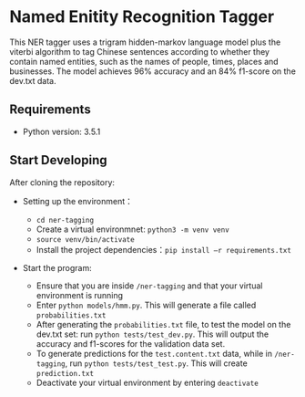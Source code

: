 # Named Enitity Recognition Tagger

This NER tagger uses a trigram hidden-markov language model plus the viterbi algorithm to tag Chinese sentences according to 
whether they contain named entities, such as the names of people, times, places and businesses. The model achieves 96% accuracy
and an 84% f1-score on the dev.txt data.

## Requirements

* Python version: 3.5.1

## Start Developing

After cloning the repository:

* Setting up the environment：
    - `cd ner-tagging`
    - Create a virtual environmnet: `python3 -m venv venv`
    - `source venv/bin/activate`
    - Install the project dependencies：`pip install –r requirements.txt`

* Start the program:
    - Ensure that you are inside `/ner-tagging` and that your virtual environment is running
    - Enter `python models/hmm.py`. This will generate a file called `probabilities.txt`
    - After generating the `probabilities.txt` file, to test the model on the dev.txt set: run `python tests/test_dev.py`. This will output the accuracy and f1-scores for the validation data set.
    - To generate predictions for the `test.content.txt` data, while in `/ner-tagging`, run `python tests/test_test.py`. This will create `prediction.txt`
    - Deactivate your virtual environment by entering `deactivate`
